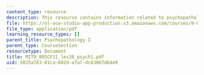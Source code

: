 ```yaml
---
content_type: resource
description: This resource contains information related to psychopathology I.
file: https://ol-ocw-studio-app-production.s3.amazonaws.com/courses/9-00sc-introduction-to-psychology-fall-2011/5025a76381ca602da7a7dc63067d64e9_MIT9_00SCF11_lec20_psych1.pdf
file_type: application/pdf
learning_resource_types: []
parent_title: Psychopathology I
parent_type: CourseSection
resourcetype: Document
title: MIT9_00SCF11_lec20_psych1.pdf
uid: 5025a763-81ca-602d-a7a7-dc63067d64e9
---
```

